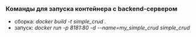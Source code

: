 ### Команды для запуска контейнера c backend-сервером

* сборка: _docker build -t simple_crud ._
* запуск: _docker run -p 8181:80 -d --name=my_simple_crud simple_crud_